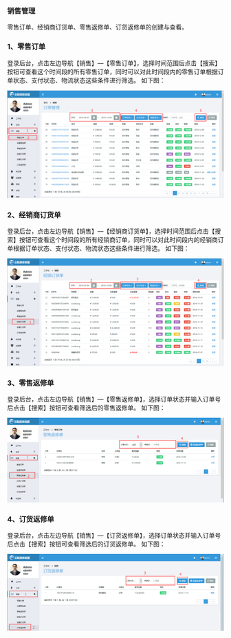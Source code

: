 ### 销售管理

零售订单、经销商订货单、零售返修单、订货返修单的创建与查看。

### 1、零售订单

登录后台，点击左边导航【销售】—【零售订单】，选择时间范围后点击【搜索】按钮可查看这个时间段的所有零售订单，同时可以对此时间段内的零售订单根据订单状态、支付状态、物流状态这些条件进行筛选。 如下图：

![](/assets/零售订单1.png)

### 2、经销商订货单

登录后台，点击左边导航【销售】—【经销商订货单】，选择时间范围后点击【搜索】按钮可查看这个时间段的所有经销商订单，同时可以对此时间段内的经销商订单根据订单状态、支付状态、物流状态这些条件进行筛选。 如下图：

![](/assets/经销商订货单1.png)

### 3、零售返修单

登录后台，点击左边导航【销售】—【零售返修单】，选择订单状态并输入订单号后点击【搜索】按钮可查看筛选后的零售返修单。 如下图：

![](/assets/零售返修单-1.png)

### 4、订货返修单

登录后台，点击左边导航【销售】—【订货返修单】，选择订单状态并输入订单号后点击【搜索】按钮可查看筛选后的订货返修单。 如下图：

![](/assets/订货返修单.png)

